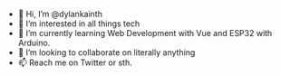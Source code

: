 - 👋 Hi, I’m @dylankainth
- 👀 I’m interested in all things tech
- 🌱 I’m currently learning Web Development with Vue and ESP32 with Arduino.
- 💞️ I’m looking to collaborate on literally anything
- 📫 Reach me on Twitter or sth.

<!---
dylankainth/dylankainth is a ✨ special ✨ repository because its `README.md` (this file) appears on your GitHub profile.
You can click the Preview link to take a look at your changes.
--->
